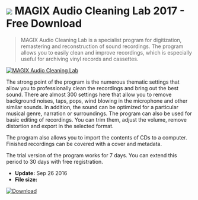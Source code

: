 # ![](https://cdn.softexe.net/static/icon/6/magix-audio-cleaning-lab-11347.png) MAGIX Audio Cleaning Lab 2017 - Free Download

> MAGIX Audio Cleaning Lab is a specialist program for digitization, remastering and reconstruction of sound recordings. The program allows you to easily clean and improve recordings, which is especially useful for archiving vinyl records and cassettes.

[![MAGIX Audio Cleaning Lab](https://gallery.dpcdn.pl/imgc/Tools/71556/g_-_420x350_1.5_-_x20160926160649_0.png)](https://softexe.net/win/multimedia/audio-utilities/magix-audio-cleaning-lab:ppcdg.html)

The strong point of the program is the numerous thematic settings that allow you to professionally clean the recordings and bring out the best sound. There are almost 300 settings here that allow you to remove background noises, taps, pops, wind blowing in the microphone and other similar sounds. In addition, the sound can be optimized for a particular musical genre, narration or surroundings.
 The program can also be used for basic editing of recordings. You can trim them, adjust the volume, remove distortion and export in the selected format. 
 
 
 The program also allows you to import the contents of CDs to a computer. Finished recordings can be covered with a cover and metadata. 
 
 
 The trial version of the program works for 7 days. You can extend this period to 30 days with free registration.


- **Update:** Sep 26 2016
- **File size:** 

[![Download](https://cdn.softexe.net/static/img/download.png)](https://softexe.net/win/multimedia/audio-utilities/magix-audio-cleaning-lab:ppcdg.html)

